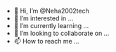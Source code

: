 - 👋 Hi, I’m @Neha2002tech
- 👀 I’m interested in ...
- 🌱 I’m currently learning ...
- 💞️ I’m looking to collaborate on ...
- 📫 How to reach me ...

<!---
Neha2002tech/Neha2002tech is a ✨ special ✨ repository because its `README.md` (this file) appears on your GitHub profile.
You can click the Preview link to take a look at your changes.
--->
